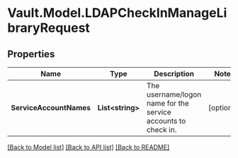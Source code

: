# Vault.Model.LDAPCheckInManageLibraryRequest

## Properties

Name | Type | Description | Notes
------------ | ------------- | ------------- | -------------
**ServiceAccountNames** | **List&lt;string&gt;** | The username/logon name for the service accounts to check in. | [optional] 


[[Back to Model list]](../README.md#documentation-for-models) [[Back to API list]](../README.md#documentation-for-api-endpoints) [[Back to README]](../README.md)

